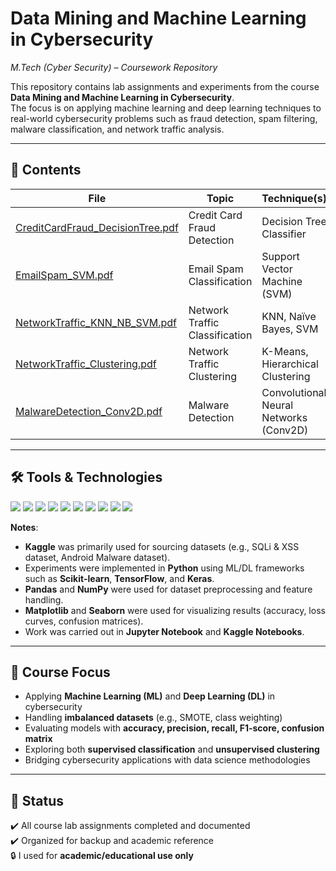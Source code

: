 # Data Mining and Machine Learning in Cybersecurity  
*M.Tech (Cyber Security) – Coursework Repository*  

This repository contains lab assignments and experiments from the course **Data Mining and Machine Learning in Cybersecurity**.  
The focus is on applying machine learning and deep learning techniques to real-world cybersecurity problems such as fraud detection, spam filtering, malware classification, and network traffic analysis.  

---

## 📑 Contents

| File | Topic | Technique(s) |
|------|-------|--------------|
| [CreditCardFraud_DecisionTree.pdf](CreditCardFraud_DecisionTree.pdf) | Credit Card Fraud Detection | Decision Tree Classifier |
| [EmailSpam_SVM.pdf](EmailSpam_SVM.pdf) | Email Spam Classification | Support Vector Machine (SVM) |
| [NetworkTraffic_KNN_NB_SVM.pdf](NetworkTraffic_KNN_NB_SVM.pdf) | Network Traffic Classification | KNN, Naïve Bayes, SVM |
| [NetworkTraffic_Clustering.pdf](NetworkTraffic_Clustering.pdf) | Network Traffic Clustering | K-Means, Hierarchical Clustering |
| [MalwareDetection_Conv2D.pdf](MalwareDetection_Conv2D.pdf) | Malware Detection | Convolutional Neural Networks (Conv2D) |

---

## 🛠 Tools & Technologies  

<p align="left">
  <img src="https://img.shields.io/badge/Python-3776AB?style=for-the-badge&logo=python&logoColor=white" />
  <img src="https://img.shields.io/badge/Scikit--learn-F7931E?style=for-the-badge&logo=scikit-learn&logoColor=white" />
  <img src="https://img.shields.io/badge/TensorFlow-FF6F00?style=for-the-badge&logo=tensorflow&logoColor=white" />
  <img src="https://img.shields.io/badge/Keras-D00000?style=for-the-badge&logo=keras&logoColor=white" />
  <img src="https://img.shields.io/badge/Pandas-150458?style=for-the-badge&logo=pandas&logoColor=white" />
  <img src="https://img.shields.io/badge/NumPy-013243?style=for-the-badge&logo=numpy&logoColor=white" />
  <img src="https://img.shields.io/badge/Matplotlib-11557c?style=for-the-badge&logo=plotly&logoColor=white" />
  <img src="https://img.shields.io/badge/Seaborn-4C9F70?style=for-the-badge&logo=python&logoColor=white" />
  <img src="https://img.shields.io/badge/Jupyter-F37626?style=for-the-badge&logo=jupyter&logoColor=white" />
  <img src="https://img.shields.io/badge/Kaggle-20BEFF?style=for-the-badge&logo=kaggle&logoColor=white" />
</p>

**Notes**:  
- **Kaggle** was primarily used for sourcing datasets (e.g., SQLi & XSS dataset, Android Malware dataset).  
- Experiments were implemented in **Python** using ML/DL frameworks such as **Scikit-learn**, **TensorFlow**, and **Keras**.  
- **Pandas** and **NumPy** were used for dataset preprocessing and feature handling.  
- **Matplotlib** and **Seaborn** were used for visualizing results (accuracy, loss curves, confusion matrices).  
- Work was carried out in **Jupyter Notebook** and **Kaggle Notebooks**.  

---

## 📌 Course Focus
- Applying **Machine Learning (ML)** and **Deep Learning (DL)** in cybersecurity  
- Handling **imbalanced datasets** (e.g., SMOTE, class weighting)  
- Evaluating models with **accuracy, precision, recall, F1-score, confusion matrix**  
- Exploring both **supervised classification** and **unsupervised clustering**  
- Bridging cybersecurity applications with data science methodologies  

---

## 📖 Status
✔️ All course lab assignments completed and documented  
✔️ Organized for backup and academic reference  
🔒 I used for **academic/educational use only**  
